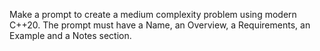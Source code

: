 Make a prompt to create a medium complexity problem using modern C++20. The prompt must have a Name, an Overview, a Requirements, an Example and a Notes section.


